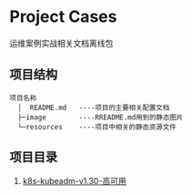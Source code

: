 # Project Cases
运维案例实战相关文档离线包
## 项目结构
```
项目名称
  │  README.md   ----项目的主要相关配置文档
  ├─image        ----RREADME.md用到的静态图片
  └─resources    ----项目中相关的静态资源文件
```
## 项目目录
1. [k8s-kubeadm-v1.30-高可用](./k8s-kubeadm-v1.30-高可用)